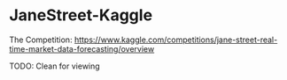 # JaneStreet-Kaggle

The Competition: https://www.kaggle.com/competitions/jane-street-real-time-market-data-forecasting/overview

TODO: Clean for viewing
